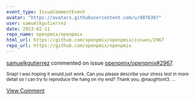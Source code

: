 ```yaml
---
event_type: IssueCommentEvent
avatar: "https://avatars.githubusercontent.com/u/987639?"
user: samuelkgutierrez
date: 2023-02-11
repo_name: openpmix/openpmix
html_url: https://github.com/openpmix/openpmix/issues/2967
repo_url: https://github.com/openpmix/openpmix
---
```


<a href='https://github.com/samuelkgutierrez' target='_blank'>samuelkgutierrez</a> commented on issue <a href='https://github.com/openpmix/openpmix/issues/2967' target='_blank'>openpmix/openpmix#2967</a>.

<small>Snap! I was hoping it would just work. Can you please describe your stress test in more detail so I can try to reproduce the hang on my end? Thank you, @naughtont3. ...</small>

<a href='https://github.com/openpmix/openpmix/issues/2967' target='_blank'>View Comment</a>